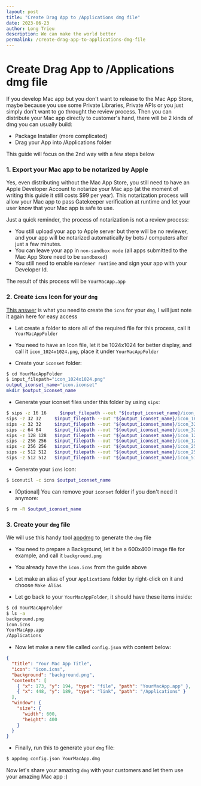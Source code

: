 ```yaml
---
layout: post
title: "Create Drag App to /Applications dmg file"
date: 2023-06-23
author: Long Trieu
description: We can make the world better
permalink: /create-drag-app-to-applications-dmg-file
---
```


# Create Drag App to /Applications dmg file

If you develop Mac app but you don't want to release to the Mac App Store, maybe because you use some Private Libraries, Private APIs or you just simply don't want to go throught the review process. Then you can distribute your Mac app directly to customer's hand, there will be 2 kinds of dmg you can usually build:
- Package Installer (more complicated)
- Drag your App into /Applications folder

This guide will focus on the 2nd way with a few steps below

### 1. Export your Mac app to be notarized by Apple

Yes, even distributing without the Mac App Store, you still need to have an Apple Developer Account to notarize your Mac app (at the moment of writing this guide it still costs $99 per year). This notarization process will allow your Mac app to pass Gatekeeper verification at runtime and let your user know that your Mac app is safe to use.

Just a quick reminder, the process of notarization is not a review process:
- You still upload your app to Apple server but there will be no reviewer, and your app will be notarized automatically by bots / computers after just a few minutes.
- You can leave your app in `non-sandbox mode` (all apps submitted to the Mac App Store need to be `sandboxed`)
- You still need to enable `Hardener runtime` and sign your app with your Developer Id.

The result of this process will be `YourMacApp.app`

### 2. Create `icns` Icon for your `dmg`

[This answer](https://stackoverflow.com/questions/12306223/how-to-manually-create-icns-files-using-iconutil/20703594#20703594) is what you need to create the `icns` for your `dmg`, I will just note it again here for easy access

- Let create a folder to store all of the required file for this process, call it `YourMacAppFolder`

- You need to have an Icon file, let it be 1024x1024 for better display, and call it `icon_1024x1024.png`, place it under `YourMacAppFolder`

- Create your `iconset` folder:

``` bash
$ cd YourMacAppFolder
$ input_filepath="icon_1024x1024.png"
output_iconset_name="icon.iconset"
mkdir $output_iconset_name
```

- Generate your iconset files under this folder by using `sips`:

``` bash
$ sips -z 16 16     $input_filepath --out "${output_iconset_name}/icon_16x16.png"
sips -z 32 32     $input_filepath --out "${output_iconset_name}/icon_16x16@2x.png"
sips -z 32 32     $input_filepath --out "${output_iconset_name}/icon_32x32.png"
sips -z 64 64     $input_filepath --out "${output_iconset_name}/icon_32x32@2x.png"
sips -z 128 128   $input_filepath --out "${output_iconset_name}/icon_128x128.png"
sips -z 256 256   $input_filepath --out "${output_iconset_name}/icon_128x128@2x.png"
sips -z 256 256   $input_filepath --out "${output_iconset_name}/icon_256x256.png"
sips -z 512 512   $input_filepath --out "${output_iconset_name}/icon_256x256@2x.png"
sips -z 512 512   $input_filepath --out "${output_iconset_name}/icon_512x512.png"
```

- Generate your `icns` icon:

``` bash
$ iconutil -c icns $output_iconset_name
```

- [Optional] You can remove your `iconset` folder if you don't need it anymore:

``` bash
$ rm -R $output_iconset_name
```

### 3. Create your `dmg` file

We will use this handy tool [appdmg](https://github.com/LinusU/node-appdmg) to generate the `dmg` file

- You need to prepare a Background, let it be a 600x400 image file for example, and call it `background.png`

- You already have the `icon.icns` from the guide above

- Let make an alias of your `Applications` folder by right-click on it and choose `Make Alias`

- Let go back to your `YourMacAppFolder`, it should have these items inside:

``` bash
$ cd YourMacAppFolder
$ ls -a
background.png
icon.icns
YourMacApp.app
/Applications
```

- Now let make a new file called `config.json` with content below:

``` json
{
  "title": "Your Mac App Title",
  "icon": "icon.icns",
  "background": "background.png",
  "contents": [
    { "x": 173, "y": 194, "type": "file", "path": "YourMacApp.app" },
    { "x": 448, "y": 189, "type": "link", "path": "/Applications" }
  ],
  "window": {
    "size": {
      "width": 600,
      "height": 400
    }
  }
}
```

- Finally, run this to generate your `dmg` file:

``` bash
$ appdmg config.json YourMacApp.dmg
```

Now let's share your amazing `dmg` with your customers and let them use your amazing Mac app :)
